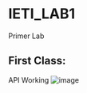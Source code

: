 # IETI_LAB1
Primer Lab

## First Class:
API Working
![image](https://github.com/JuanitaOramas/IETI_LAB1/assets/77862004/d498f0a7-7c1f-4e9c-a575-9acf6ba35436)
